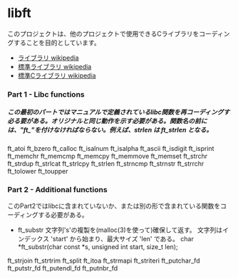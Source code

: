 # libft

このプロジェクトは、他のプロジェクトで使用できるCライブラリをコーディングすることを目的としています。
- [ライブラリ wikipedia](https://ja.wikipedia.org/wiki/%E3%83%A9%E3%82%A4%E3%83%96%E3%83%A9%E3%83%AA) 
- [標準ライブラリ wikipedia](https://ja.wikipedia.org/wiki/%E6%A8%99%E6%BA%96%E3%83%A9%E3%82%A4%E3%83%96%E3%83%A9%E3%83%AA) 
- [標準Cライブラリ wikipedia](https://ja.wikipedia.org/wiki/%E6%A8%99%E6%BA%96C%E3%83%A9%E3%82%A4%E3%83%96%E3%83%A9%E3%83%AA)


### Part 1 - Libc functions
##### この最初のパートではマニュアルで定義されているlibc関数を再コーディングす必る要がある。オリジナルと同じ動作を示す必要がある。関数名の前には、"ft_"を付けなければならない。例えば、strlen は ft_strlen となる。  
ft_atoi ft_bzero ft_calloc ft_isalnum ft_isalpha ft_ascii ft_isdigit ft_isprint ft_memchr ft_memcmp ft_memcpy ft_memmove ft_memset ft_strchr ft_strdup ft_strlcat ft_strlcpy ft_strlen ft_strncmp ft_strnstr ft_strrchr ft_tolower ft_toupper

### Part 2 - Additional functions
このPart2ではlibcに含まれていないか、または別の形で含まれている関数をコーディングする必要がある。  
- ft_substr
文字列's'の複製を(malloc(3)を使って)確保して返す。 文字列はインデックス 'start' から始まり、最大サイズ 'len' である。
		char *ft_substr(char const *s, unsigned int start, size_t len);

ft_strjoin
ft_strtrim
ft_split
ft_itoa
ft_strmapi
ft_striteri
ft_putchar_fd
ft_putstr_fd
ft_putendl_fd
ft_putnbr_fd
